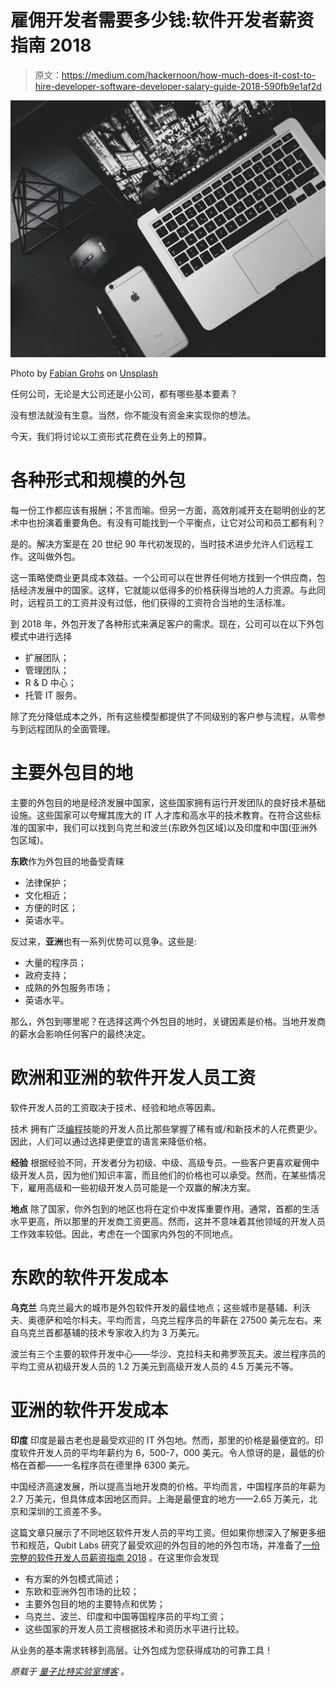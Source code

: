 # 雇佣开发者需要多少钱:软件开发者薪资指南 2018

> 原文：<https://medium.com/hackernoon/how-much-does-it-cost-to-hire-developer-software-developer-salary-guide-2018-590fb9e1af2d>

![](img/ceba5502fda56f46f5fc7b77866ef474.png)

Photo by [Fabian Grohs](https://unsplash.com/photos/ZGyaL6QL7VE?utm_source=unsplash&utm_medium=referral&utm_content=creditCopyText) on [Unsplash](https://unsplash.com/search/photos/programmer?utm_source=unsplash&utm_medium=referral&utm_content=creditCopyText)

任何公司，无论是大公司还是小公司，都有哪些基本要素？

没有想法就没有生意。当然，你不能没有资金来实现你的想法。

今天，我们将讨论以工资形式花费在业务上的预算。

# 各种形式和规模的外包

每一份工作都应该有报酬；不言而喻。但另一方面，高效削减开支在聪明创业的艺术中也扮演着重要角色。有没有可能找到一个平衡点，让它对公司和员工都有利？

是的。解决方案是在 20 世纪 90 年代初发现的，当时技术进步允许人们远程工作。这叫做外包。

这一策略使商业更具成本效益。一个公司可以在世界任何地方找到一个供应商，包括经济发展中的国家。这样，它就能以低得多的价格获得当地的人力资源。与此同时，远程员工的工资并没有过低，他们获得的工资符合当地的生活标准。

到 2018 年，外包开发了各种形式来满足客户的需求。现在，公司可以在以下外包模式中进行选择

*   扩展团队；
*   管理团队；
*   R & D 中心；
*   托管 IT 服务。

除了充分降低成本之外，所有这些模型都提供了不同级别的客户参与流程，从零参与到远程团队的全面管理。

# 主要外包目的地

主要的外包目的地是经济发展中国家，这些国家拥有运行开发团队的良好技术基础设施。这些国家可以夸耀其庞大的 IT 人才库和高水平的技术教育。在符合这些标准的国家中，我们可以找到乌克兰和波兰(东欧外包区域)以及印度和中国(亚洲外包区域)。

**东欧**作为外包目的地备受青睐

*   法律保护；
*   文化相近；
*   方便的时区；
*   英语水平。

反过来，**亚洲**也有一系列优势可以竞争。这些是:

*   大量的程序员；
*   政府支持；
*   成熟的外包服务市场；
*   英语水平。

那么，外包到哪里呢？在选择这两个外包目的地时，关键因素是价格。当地开发商的薪水会影响任何客户的最终决定。

# 欧洲和亚洲的软件开发人员工资

软件开发人员的工资取决于技术、经验和地点等因素。

技术
拥有广泛[编程](https://hackernoon.com/tagged/programming)技能的开发人员比那些掌握了稀有或/和新技术的人花费更少。因此，人们可以通过选择更便宜的语言来降低价格。

**经验**
根据经验不同，开发者分为初级、中级、高级专员。一些客户更喜欢雇佣中级开发人员，因为他们知识丰富，而且他们的价格也可以承受。然而，在某些情况下，雇用高级和一些初级开发人员可能是一个双赢的解决方案。

**地点**
除了国家，你外包到的地区也将在定价中发挥重要作用。通常，首都的生活水平更高，所以那里的开发商工资更高。然而，这并不意味着其他领域的开发人员工作效率较低。因此，考虑在一个国家内外包的不同地点。

# 东欧的软件开发成本

**乌克兰**
乌克兰最大的城市是外包软件开发的最佳地点；这些城市是基辅、利沃夫、奥德萨和哈尔科夫。平均而言，乌克兰程序员的年薪在 27500 美元左右。来自乌克兰首都基辅的技术专家收入约为 3 万美元。

波兰有三个主要的软件开发中心——华沙、克拉科夫和弗罗茨瓦夫。波兰程序员的平均工资从初级开发人员的 1.2 万美元到高级开发人员的 4.5 万美元不等。

# 亚洲的软件开发成本

**印度**
印度是最古老也是最受欢迎的 IT 外包地。然而，那里的价格是最便宜的。印度软件开发人员的平均年薪约为 6，500-7，000 美元。令人惊讶的是，最低的价格在首都——一名程序员在德里挣 6300 美元。

中国经济高速发展，所以提高当地开发商的价格。平均而言，中国程序员的年薪为 2.7 万美元，但具体成本因地区而异。上海是最便宜的地方——2.65 万美元，北京和深圳的工资差不多。

这篇文章只展示了不同地区软件开发人员的平均工资。但如果你想深入了解更多细节和规范，Qubit Labs 研究了最受欢迎的外包目的地的外包市场，并准备了[一份完整的软件开发人员薪资指南 2018](https://qubit-labs.com/software-developer-salary/) 。在这里你会发现

*   有方案的外包模式简述；
*   东欧和亚洲外包市场的比较；
*   主要外包目的地的主要特点和优势；
*   乌克兰、波兰、印度和中国等国程序员的平均工资；
*   这些国家的开发人员工资根据技术和资历水平进行比较。

从业务的基本需求转移到高层。让外包成为您获得成功的可靠工具！

*原载于* [*量子比特实验室博客*](https://qubit-labs.com/much-cost-hire-developer-software-developer-salary-guide-2018/) *。*